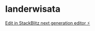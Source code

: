 # landerwisata

[Edit in StackBlitz next generation editor ⚡️](https://stackblitz.com/~/github.com/z-marketing/landerwisata)